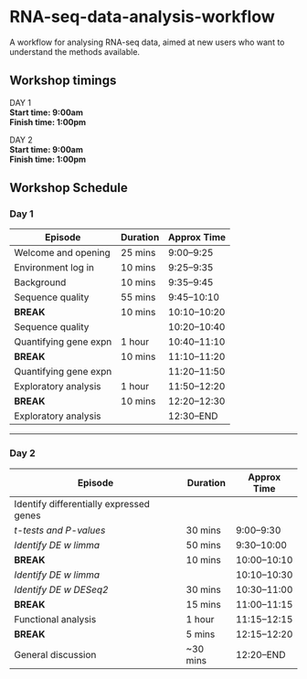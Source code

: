 # RNA-seq-data-analysis-workflow

A workflow for analysing RNA-seq data, aimed at new users who want to understand the methods available.

 ## Workshop timings

DAY 1  
**Start time: 9:00am**  
**Finish time: 1:00pm**  

DAY 2  
**Start time: 9:00am**  
**Finish time: 1:00pm**  

## Workshop Schedule

### Day 1
| Episode                | Duration   | Approx Time  |
|------------------------|------------|--------------|
| Welcome and opening    | 25 mins    | 9:00–9:25    |
| Environment log in     | 10 mins    | 9:25–9:35    |
| Background             | 10 mins    | 9:35–9:45    |
| Sequence quality       | 55 mins    | 9:45–10:10   |
| **BREAK**              | 10 mins    | 10:10–10:20  |
| Sequence quality       |            | 10:20–10:40  |
| Quantifying gene expn  | 1 hour     | 10:40–11:10  |
| **BREAK**              | 10 mins    | 11:10–11:20  |
| Quantifying gene expn  |            | 11:20–11:50  |
| Exploratory analysis   | 1 hour     | 11:50–12:20  |
| **BREAK**              | 10 mins    | 12:20–12:30  |
| Exploratory analysis   |            | 12:30–END    |

---

### Day 2
| Episode                  | Duration   | Approx Time  |
|---------------------------|------------|--------------|
| Identify differentially expressed genes         |            |              |
| *t-tests and P-values*      | 30 mins    | 9:00–9:30    |
| *Identify DE w limma*       | 50 mins    | 9:30–10:00   |
| **BREAK**                 | 10 mins    | 10:00–10:10  |
| *Identify DE w limma*       |            | 10:10–10:30  |
| *Identify DE w DESeq2*      | 30 mins    | 10:30–11:00  |
| **BREAK**                 | 15 mins    | 11:00–11:15  |
| Functional analysis       | 1 hour     | 11:15–12:15  |
| **BREAK**                 | 5 mins     | 12:15–12:20  |
| General discussion        | ~30 mins   | 12:20–END    |
